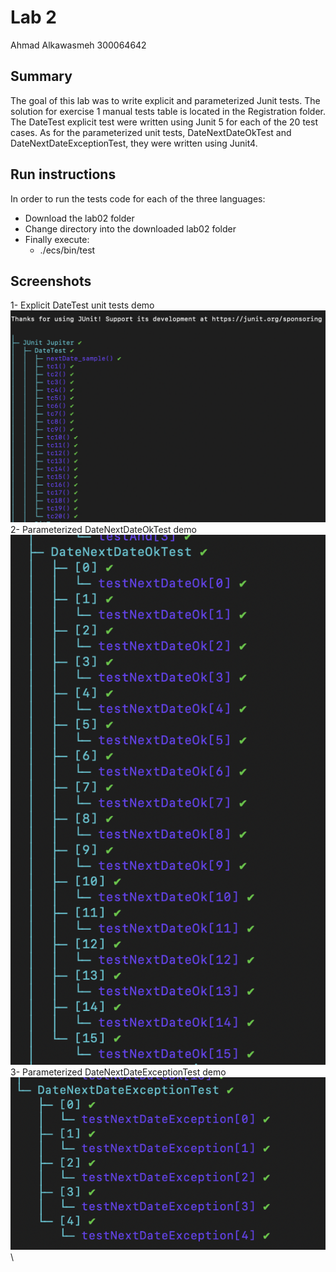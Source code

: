 # Lab 2
Ahmad Alkawasmeh 
300064642

## Summary
The goal of this lab was to write explicit and parameterized Junit tests. The solution for exercise 1 manual tests table is located in the Registration folder. The DateTest explicit test were written using Junit 5 for each of the 20 test cases. As for the parameterized unit tests, DateNextDateOkTest and DateNextDateExceptionTest, they were written using Junit4. 

## Run instructions

In order to run the tests code for each of the three languages: 
- Download the lab02 folder
- Change directory into the downloaded lab02 folder 
- Finally execute: 
	- ./ecs/bin/test  


## Screenshots
1- Explicit DateTest unit tests demo\
![DateTest](https://github.com/ahmadalkawasmeh/seg3103_playground/blob/main/lab02/assets/DateTest_sc.png)\
2- Parameterized DateNextDateOkTest demo\
![DateNextDateOkTest](https://github.com/ahmadalkawasmeh/seg3103_playground/blob/main/lab02/assets/DateNextDateOkTest_sc.png)\
3- Parameterized DateNextDateExceptionTest demo\
![DateNextDateExceptionTest](https://github.com/ahmadalkawasmeh/seg3103_playground/blob/main/lab02/assets/DateNextDateExceptionTest_sc.png)\
